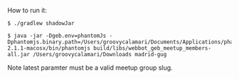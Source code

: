 How to run it:

    $ ./gradlew shadowJar

    $ java -jar -Dgeb.env=phantomJs -Dphantomjs.binary.path=/Users/groovycalamari/Documents/Applications/phantomjs-2.1.1-macosx/bin/phantomjs build/libs/webbot_geb_meetup_members-all.jar /Users/groovycalamari/Downloads madrid-gug 

Note latest paramter must be a valid meetup group slug. 
